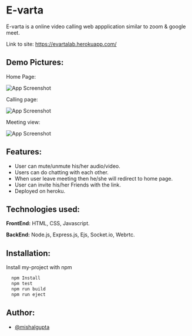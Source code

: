 # E-varta

E-varta is a online video calling web appplication similar to zoom & google meet.

Link to site: https://evartalab.herokuapp.com/

## Demo Pictures:
Home Page:

![App Screenshot](https://www.linkpicture.com/q/home_6.png)

Calling page:

![App Screenshot](https://www.linkpicture.com/q/PicsArt_07-15-04.51.29.jpg)
  
Meeting view:

![App Screenshot](https://www.linkpicture.com/q/PicsArt_07-15-04.52.27.jpg)

## Features:
- User can mute/unmute his/her audio/video.
- Users can do chatting with each other.
- When user leave meeting then he/she will redirect to home page.
- User can invite his/her Friends with the link. 
- Deployed on heroku. 


## Technologies used:

**FrontEnd:** HTML, CSS, Javascript.

**BackEnd:** Node.js, Express.js, Ejs, Socket.io, Webrtc.

  
## Installation:

Install my-project with npm

```bash
  npm Install
  npm test
  npm run build
  npm run eject
```
## Author:

- [@mishalgupta](https://www.github.com/Mishalgupta)
    
